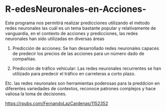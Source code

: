 # R-edesNeuronales-en-Acciones-

Este programa nos permitirá realizar predicciones utilizando el método redes neuronales las cuál es un tema bastante popular y relativamente de vanguardia, en el contexto de acciones y predicciones, las redes neuronales han sido utilizadas en diversas áreas

1. Predicción de acciones: Se han desarrollado redes neuronales capaces de predecir los precios de las acciones para un número dado de compañías.

2. Predicción de tráfico vehicular: Las redes neuronales recurrentes se han utilizado para predecir el tráfico en carreteras a corto plazo.

Etc. las redes neuronales son herramientas poderosas para la preddcion en diferentes variedades de contextos, reconoce patrones complejos y hace valiosa la toma de decisiones.

https://rpubs.com/FernandoLazCardenas/1152352

